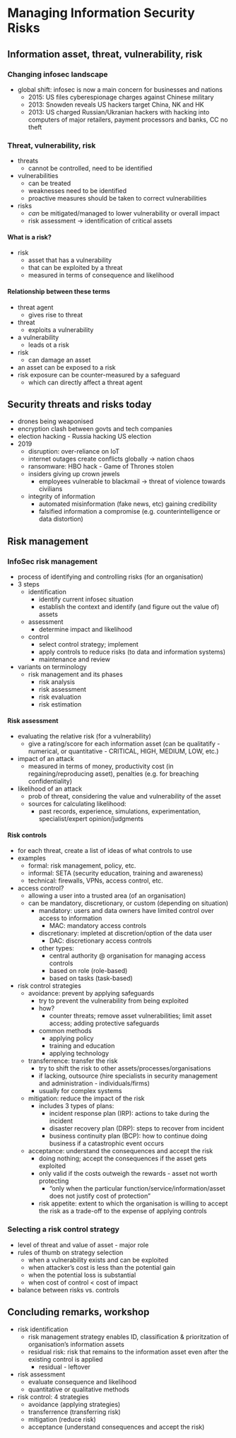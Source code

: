 # Managing Information Security Risks
## Information asset, threat, vulnerability, risk
### Changing infosec landscape
- global shift: infosec is now a main concern for businesses and nations
    - 2015: US files cyberespionage charges against Chinese military
    - 2013: Snowden reveals US hackers target China, NK and HK
    - 2013: US charged Russian/Ukranian hackers with hacking into computers of major retailers, payment processors and banks, CC no theft

### Threat, vulnerability, risk
- threats
    - cannot be controlled, need to be identified
- vulnerabilities
    - can be treated
    - weaknesses need to be identified
    - proactive measures should be taken to correct vulnerabilities
- risks
    - *can* be mitigated/managed to lower vulnerability or overall impact
    - risk assessment -> identification of critical assets

#### What is a risk?
- risk
    - asset that has a vulnerability
    - that can be exploited by a threat
    - measured in terms of consequence and likelihood

#### Relationship between these terms
- threat agent
    - gives rise to threat
- threat
    - exploits a vulnerability
- a vulnerability
    - leads ot a risk
- risk
    - can damage an asset
- an asset can be exposed to a risk
- risk exposure can be counter-measured by a safeguard
    - which can directly affect a threat agent

## Security threats and risks today
- drones being weaponised
- encryption clash between govts and tech companies
- election hacking - Russia hacking US election
- 2019
    - disruption: over-reliance on IoT
    - internet outages create conflicts globally -> nation chaos
    - ransomware: HBO hack - Game of Thrones stolen
    - insiders giving up crown jewels
        - employees vulnerable to blackmail -> threat of violence towards civilians
    - integrity of information
        - automated misinformation (fake news, etc) gaining credibility
        - falsified information a compromise (e.g. counterintelligence or data distortion)

## Risk management
### InfoSec risk management
- process of identifying and controlling risks (for an organisation)
- 3 steps
    - identification
        - identify current infosec situation
        - establish the context and identify (and figure out the value of) assets
    - assessment
        - determine impact and likelihood
    - control
        - select control strategy; implement
        - apply controls to reduce risks (to data and information systems)
        - maintenance and review
- variants on terminology
    - risk management and its phases
        - risk analysis
        - risk assessment
        - risk evaluation
        - risk estimation

#### Risk assessment
- evaluating the relative risk (for a vulnerability)
    - give a rating/score for each information asset (can be qualitatify - numerical, or quantitative - CRITICAL, HIGH, MEDIUM, LOW, etc.)
- impact of an attack
    - measured in terms of money, productivity cost (in regaining/reproducing asset), penalties (e.g. for breaching confidentiality)
- likelihood of an attack
    - prob of threat, considering the value and vulnerability of the asset
    - sources for calculating likelihood:
        - past records, experience, simulations, experimentation, specialist/expert opinion/judgments

#### Risk controls
- for each threat, create a list of ideas of what controls to use
- examples
    - formal: risk management, policy, etc.
    - informal: SETA (security education, training and awareness)
    - technical: firewalls, VPNs, access control, etc.
- access control?
    - allowing a user into a trusted area (of an organisation)
    - can be mandatory, discretionary, or custom (depending on situation)
        - mandatory: users and data owners have limited control over access to information
            - MAC: mandatory access controls
        - discretionary: impleted at discretion/option of the data user
            - DAC: discretionary access controls
        - other types:
            - central authority @ organisation for managing access controls
            - based on role (role-based)
            - based on tasks (task-based)
- risk control strategies
    - avoidance: prevent by applying safeguards
        - try to prevent the vulnerability from being exploited
        - how?
            - counter threats; remove asset vulnerabilities; limit asset access; adding protective safeguards
        - common methods
            - applying policy
            - training and education
            - applying technology
    - transferrence: transfer the risk
        - try to shift the risk to other assets/processes/organisations
        - if lacking, outsource (hire specialists in security management and administration - individuals/firms)
        - usually for complex systems
    - mitigation: reduce the impact of the risk
        - includes 3 types of plans:
            - incident response plan (IRP): actions to take during the incident
            - disaster recovery plan (DRP): steps to recover from incident
            - business continuity plan (BCP): how to continue doing business if a catastrophic event occurs
    - acceptance: understand the consequences and accept the risk
        - doing nothing; accept the consequences if the asset gets exploited
        - only valid if the costs outweigh the rewards - asset not worth protecting
            - “only when the particular function/service/information/asset does not justify cost of protection”
        - risk appetite: extent to which the organisation is willing to accept the risk as a trade-off to the expense of applying controls

### Selecting a risk control strategy
- level of threat and value of asset - major role
- rules of thumb on strategy selection
    - when a vulnerability exists and can be exploited
    - when attacker’s cost is less than the potential gain
    - when the potential loss is substantial
    - when cost of control < cost of impact
- balance between risks vs. controls

## Concluding remarks, workshop
- risk identification
    - risk management strategy enables ID, classification & prioritzation of organisation’s information assets
    - residual risk: risk that remains to the information asset even after the existing control is applied
        - residual - leftover
- risk assessment
    - evaluate consequence and likelihood
    - quantitative or qualitative methods
- risk control: 4 strategies
    - avoidance (applying strategies)
    - transferrence (transferring risk)
    - mitigation (reduce risk)
    - acceptance (understand consequences and accept the risk)
   